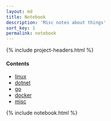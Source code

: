```yaml
---
layout: md
title: Notebook
description: 'Misc notes about things'
sort_key: 1
permalink: notebook
---
```


{% include project-headers.html %}

#### Contents

- [linux](linux/)
- [dotnet](dotnet/)
- [go](go/)
- [docker](docker/)
- [misc](misc/)

{% include notebook.html %}
